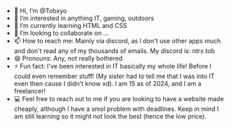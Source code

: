 - 👋 Hi, I’m @Tobxyo
- 👀 I’m interested in anything IT, gaming, outdoors
- 🌱 I’m currently learning HTML and CSS
- 💞️ I’m looking to collaborate on ...
- 📫 How to reach me: Mainly via discord, as I don't use other apps much and don't read any of my thousands of emails. My discord is: ntrx.tob
- 😄 Pronouns: Any, not really bothered
- ⚡ Fun fact: I've been interested in IT basically my whole life! Before I could even remember stuff! (My sister had to tell me that I was into IT even then cause I didn't know xd). I am 15 as of 2024, and I am a freelancer!
- 💻 Feel free to reach out to me if you are looking to have a website made cheaply, although I have a smol problem with deadlines. Keep in mind I am still learning so it might not look the best (hence the low price). 

<!---
Tobxyo/Tobxyo is a ✨ special ✨ repository because its `README.md` (this file) appears on your GitHub profile.
You can click the Preview link to take a look at your changes.
--->
